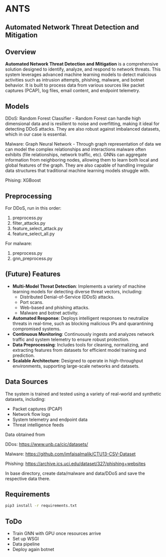 #  ANTS 
## Automated Network Threat Detection and Mitigation

## Overview  
**Automated Network Threat Detection and Mitigation** is a comprehensive solution designed to identify, analyze, and respond to network threats. This system leverages advanced machine learning models to detect malicious activities such as intrusion attempts, phishing, malware, and botnet behavior. It is built to process data from various sources like packet captures (PCAP), log files, email content, and endpoint telemetry.

## Models

DDoS: Random Forest Classifier - Random Forest can handle high dimensional data and is resilient to noise and overfitting, making it ideal for detecting DDoS attacks. They are also robust against imbalanced datasets, which in our case is essential. 

Malware: Graph Neural Network - Through graph representation of data we can model the complex relationships and interactions malware often exhibits (file relationships, network traffic, etc). GNNs can aggregate information from neighboring nodes, allowing them to learn both local and global features of the graph. They are also capable of handling irregular data structures that traditional machine learning models struggle with. 

Phising: XGBoost

## Preprocessing
For DDoS, run in this order:

1) preprocess.py
2) filter_attacks.py
3) feature_select_attack.py
4) feature_select_all.py

For malware:

1) preprocess.py
2) gnn_preprocess.py

## (Future) Features 
- **Multi-Model Threat Detection**: Implements a variety of machine learning models for detecting diverse threat vectors, including:
  - Distributed Denial-of-Service (DDoS) attacks.
  - Port scans.
  - Web-based and phishing attacks.
  - Malware and botnet activity.
- **Automated Response**: Deploys intelligent responses to neutralize threats in real-time, such as blocking malicious IPs and quarantining compromised systems.
- **Continuous Monitoring**: Continuously ingests and analyzes network traffic and system telemetry to ensure robust protection.
- **Data Preprocessing**: Includes tools for cleaning, normalizing, and extracting features from datasets for efficient model training and prediction.
- **Scalable Architecture**: Designed to operate in high-throughput environments, supporting large-scale networks and datasets.

## Data Sources  
The system is trained and tested using a variety of real-world and synthetic datasets, including:  
- Packet captures (PCAP)  
- Network flow logs  
- System telemetry and endpoint data  
- Threat intelligence feeds

Data obtained from 

DDos: https://www.unb.ca/cic/datasets/

Malware: https://github.com/imfaisalmalik/CTU13-CSV-Dataset

Phishing: https://archive.ics.uci.edu/dataset/327/phishing+websites

In base directory, create data/malware and data/DDoS and save the respective data there.

## Requirements

```bash
pip3 install -r requirements.txt
```



## ToDo

* Train GNN with GPU once resources arrive 
* Set up WSGI
* Data pipeline
* Deploy again botnet 



